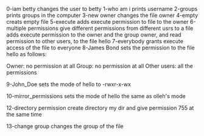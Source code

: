 0-iam betty changes the user to betty
1-who am i prints username
2-groups prints groups in the computer
3-new owner changes the file owner
4-empty creats empty file
5-execute adds execute permission to file to the owner
6-multiple permissions give different permissions from different usrs to a file  adds execute permission to the owner and the group owner, and read permission to other users, to the file hello
7-everybody grants execute access of the file to everyone
8-James Bond sets the permission to the file hello as follows:

Owner: no permission at all
Group: no permission at all
Other users: all the permissions

9-John_Doe sets the mode of hello to -rwxr-x-wx

10-mirror_permissions sets the mode of hello the same as olleh's mode

12-directory permission create directory my dir and give permission 755 at the same time

13-change group changes the group of the file



